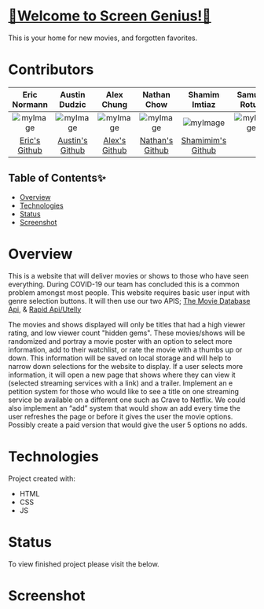 


# <a href="https://screen-genius.github.io/">🍿Welcome to Screen Genius!🍿</a>
This is your home for new movies, and forgotten favorites.

# Contributors


|Eric Normann|Austin Dudzic|Alex Chung|Nathan Chow|Shamim Imtiaz|Samuel Rotua| 
|:---:|:---:|:---:|:---:|:---:|:---:|
|![myImage](https://ca.slack-edge.com/T01EXTZCZ44-U01FFJX35EH-8853f39f557f-512)|![myImage](https://ca.slack-edge.com/T01EXTZCZ44-U01FG6JGREX-8aab55bc0e29-512)|![myImage](https://ca.slack-edge.com/T01EXTZCZ44-U01FX6ZRAD7-390208b29630-512)|![myImage](https://ca.slack-edge.com/T01EXTZCZ44-U01FGC3DAN7-41377ad60b24-512) |![myImage](https://ca.slack-edge.com/T01EXTZCZ44-U01F9AY18T0-ad94549a1f86-512)|![myImage](https://ca.slack-edge.com/T01EXTZCZ44-U01FHNVGXC3-5f0ad82ea6b5-512)|
|<a href="https://github.com/e-p-n" target="_blank">Eric's Github</a>| <a href="https://github.com/Studzic"> Austin's Github</a>|<a href="https://github.com/AChung92">Alex's Github</a>|<a href="https://github.com/nchow18">Nathan's Github</a>|<a href="https://github.com/shamimimtiaz">Shamimim's Github| | ""|



## Table of Contents✨
* [Overview](#Overview)
* [Technologies](#Technologies)
* [Status](#status)
* [Screenshot](#screenshot)

# Overview
This is a website that will deliver movies or shows to those who have seen everything. During COVID-19 our team has concluded this is a common problem amongst most people.
This website requires basic user input with genre selection buttons.
It will then use our two APIS;
<a href="https://developers.themoviedb.org/3/getting-started/introduction">The Movie Database Api</a>,
&
<a href="https://rapidapi.com/utelly/api/utelly">Rapid Api/Utelly</a>



The movies and shows displayed will only be titles that had a high viewer rating, and low viewer count "hidden gems".  These movies/shows will be randomized and portray a movie
 poster with an option to select more information, add to their watchlist, or rate the movie with a thumbs up or down. This information will be saved on local storage and will help to narrow down selections for the website to display. If a user selects more information, it will open a new page that shows where they can view it (selected streaming services with a link) and a trailer.
Implement an e petition system for those who would like to see a title on one streaming service be available on a different one such as Crave to Netflix. We could also implement an “add” system that would show an add every time the user refreshes the page or before it gives the user the movie options. Possibly create a paid version that would give the user 5 options no adds. 


# Technologies
Project created with:
* HTML
* CSS
* JS

# Status
To view finished project please visit the below.


# Screenshot

